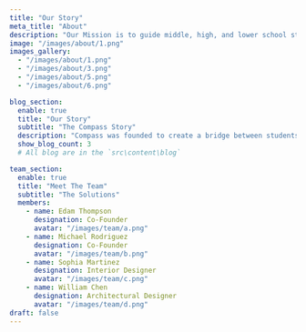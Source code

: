 ```yaml
---
title: "Our Story"
meta_title: "About"
description: "Our Mission is to guide middle, high, and lower school students by connecting them with dedicated peers who share advice, recommendations, and personal insights gained from their own academic journeys and experiences."
image: "/images/about/1.png"
images_gallery:
  - "/images/about/1.png"
  - "/images/about/3.png"
  - "/images/about/5.png"
  - "/images/about/6.png"

blog_section:
  enable: true
  title: "Our Story"
  subtitle: "The Compass Story"
  description: "Compass was founded to create a bridge between students of all grade levels — a space where guidance, mentorship, and connection help every student navigate their academic and personal journey with confidence. What began as a small idea to make the school community more supportive has grown into a structured mentorship program led by dedicated student mentors who strive to make a real impact."
  show_blog_count: 3
  # All blog are in the `src\content\blog`

team_section:
  enable: true
  title: "Meet The Team"
  subtitle: "The Solutions"
  members:
    - name: Edam Thompson
      designation: Co-Founder
      avatar: "/images/team/a.png"
    - name: Michael Rodriguez
      designation: Co-Founder
      avatar: "/images/team/b.png"
    - name: Sophia Martinez
      designation: Interior Designer
      avatar: "/images/team/c.png"
    - name: William Chen
      designation: Architectural Designer
      avatar: "/images/team/d.png"
draft: false
---
```

